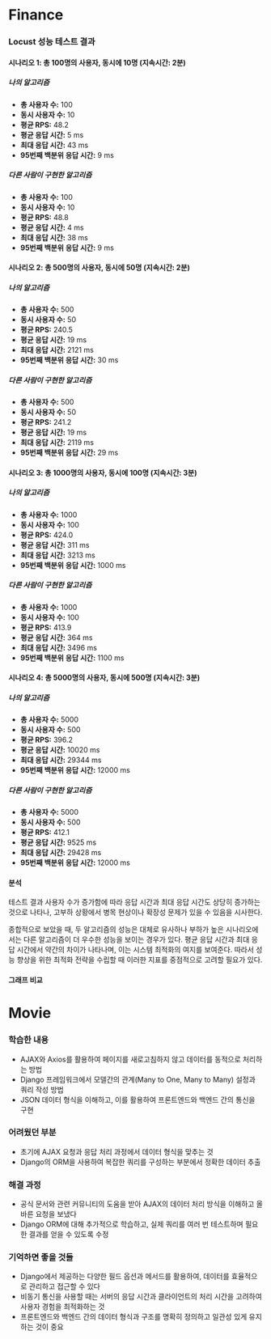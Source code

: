 # Finance

### Locust 성능 테스트 결과

#### 시나리오 1: 총 100명의 사용자, 동시에 10명 (지속시간: 2분)
##### 나의 알고리즘
- **총 사용자 수:** 100
- **동시 사용자 수:** 10
- **평균 RPS:** 48.2
- **평균 응답 시간:** 5 ms
- **최대 응답 시간:** 43 ms
- **95번째 백분위 응답 시간:** 9 ms

##### 다른 사람이 구현한 알고리즘
- **총 사용자 수:** 100
- **동시 사용자 수:** 10
- **평균 RPS:** 48.8
- **평균 응답 시간:** 4 ms
- **최대 응답 시간:** 38 ms
- **95번째 백분위 응답 시간:** 9 ms

#### 시나리오 2: 총 500명의 사용자, 동시에 50명 (지속시간: 2분)
##### 나의 알고리즘
- **총 사용자 수:** 500
- **동시 사용자 수:** 50
- **평균 RPS:** 240.5
- **평균 응답 시간:** 19 ms
- **최대 응답 시간:** 2121 ms
- **95번째 백분위 응답 시간:** 30 ms

##### 다른 사람이 구현한 알고리즘
- **총 사용자 수:** 500
- **동시 사용자 수:** 50
- **평균 RPS:** 241.2
- **평균 응답 시간:** 19 ms
- **최대 응답 시간:** 2119 ms
- **95번째 백분위 응답 시간:** 29 ms

#### 시나리오 3: 총 1000명의 사용자, 동시에 100명 (지속시간: 3분)
##### 나의 알고리즘
- **총 사용자 수:** 1000
- **동시 사용자 수:** 100
- **평균 RPS:** 424.0
- **평균 응답 시간:** 311 ms
- **최대 응답 시간:** 3213 ms
- **95번째 백분위 응답 시간:** 1000 ms

##### 다른 사람이 구현한 알고리즘
- **총 사용자 수:** 1000
- **동시 사용자 수:** 100
- **평균 RPS:** 413.9
- **평균 응답 시간:** 364 ms
- **최대 응답 시간:** 3496 ms
- **95번째 백분위 응답 시간:** 1100 ms

#### 시나리오 4: 총 5000명의 사용자, 동시에 500명 (지속시간: 3분)
##### 나의 알고리즘
- **총 사용자 수:** 5000
- **동시 사용자 수:** 500
- **평균 RPS:** 396.2
- **평균 응답 시간:** 10020 ms
- **최대 응답 시간:** 29344 ms
- **95번째 백분위 응답 시간:** 12000 ms

##### 다른 사람이 구현한 알고리즘
- **총 사용자 수:** 5000
- **동시 사용자 수:** 500
- **평균 RPS:** 412.1
- **평균 응답 시간:** 9525 ms
- **최대 응답 시간:** 29428 ms
- **95번째 백분위 응답 시간:** 12000 ms

#### 분석
테스트 결과 사용자 수가 증가함에 따라 응답 시간과 최대 응답 시간도 상당히 증가하는 것으로 나타나, 고부하 상황에서 병목 현상이나 확장성 문제가 있을 수 있음을 시사한다.

종합적으로 보았을 때, 두 알고리즘의 성능은 대체로 유사하나 부하가 높은 시나리오에서는 다른 알고리즘이 더 우수한 성능을 보이는 경우가 있다. 평균 응답 시간과 최대 응답 시간에서 약간의 차이가 나타나며, 이는 시스템 최적화의 여지를 보여준다. 따라서 성능 향상을 위한 최적화 전략을 수립할 때 이러한 지표를 중점적으로 고려할 필요가 있다.

#### 그래프 비교


# Movie

### 학습한 내용
- AJAX와 Axios를 활용하여 페이지를 새로고침하지 않고 데이터를 동적으로 처리하는 방법
- Django 프레임워크에서 모델간의 관계(Many to One, Many to Many) 설정과 쿼리 작성 방법
- JSON 데이터 형식을 이해하고, 이를 활용하여 프론트엔드와 백엔드 간의 통신을 구현

### 어려웠던 부분
- 초기에 AJAX 요청과 응답 처리 과정에서 데이터 형식을 맞추는 것
- Django의 ORM을 사용하여 복잡한 쿼리를 구성하는 부분에서 정확한 데이터 추출

### 해결 과정
- 공식 문서와 관련 커뮤니티의 도움을 받아 AJAX의 데이터 처리 방식을 이해하고 올바른 요청을 보냈다
- Django ORM에 대해 추가적으로 학습하고, 실제 쿼리를 여러 번 테스트하며 필요한 결과를 얻을 수 있도록 수정

### 기억하면 좋을 것들
- Django에서 제공하는 다양한 필드 옵션과 메서드를 활용하여, 데이터를 효율적으로 관리하고 접근할 수 있다
- 비동기 통신을 사용할 때는 서버의 응답 시간과 클라이언트의 처리 시간을 고려하여 사용자 경험을 최적화하는 것
- 프론트엔드와 백엔드 간의 데이터 형식과 구조를 명확히 정의하고 일관성 있게 유지하는 것이 중요
